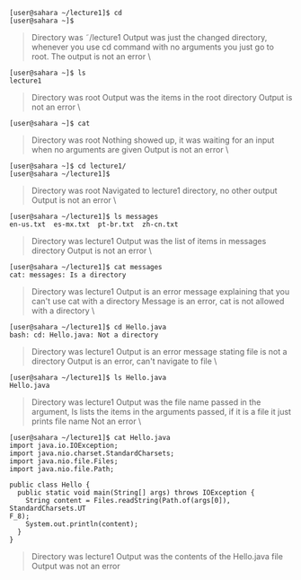 ```
[user@sahara ~/lecture1]$ cd
[user@sahara ~]$ 
```
> Directory was ˜/lecture1
> Output was just the changed directory, whenever you use cd command with no arguments you just go to root.
> The output is not an error
\ 

```
[user@sahara ~]$ ls
lecture1
```
> Directory was root
> Output was the items in the root directory
> Output is not an error
\

```
[user@sahara ~]$ cat

```
> Directory was root
> Nothing showed up, it was waiting for an input when no arguments are given
> Output is not an error
\

```
[user@sahara ~]$ cd lecture1/
[user@sahara ~/lecture1]$
```
> Directory was root
> Navigated to lecture1 directory, no other output
> Output is not an error
\

```
[user@sahara ~/lecture1]$ ls messages
en-us.txt  es-mx.txt  pt-br.txt  zh-cn.txt
```
> Directory was lecture1
> Output was the list of items in messages directory
> Output is not an error
\

```
[user@sahara ~/lecture1]$ cat messages
cat: messages: Is a directory
```
> Directory was lecture1
> Output is an error message explaining that you can't use cat with a directory
> Message is an error, cat is not allowed with a directory
\

```
[user@sahara ~/lecture1]$ cd Hello.java
bash: cd: Hello.java: Not a directory
```
> Directory was lecture1
> Output is an error message stating file is not a directory
> Output is an error, can't navigate to file
\ 

```
[user@sahara ~/lecture1]$ ls Hello.java
Hello.java
```
> Directory was lecture1
> Output was the file name passed in the argument, ls lists the items in the arguments passed, if it is a file it just prints file name
> Not an error
\ 

```
[user@sahara ~/lecture1]$ cat Hello.java
import java.io.IOException;
import java.nio.charset.StandardCharsets;
import java.nio.file.Files;
import java.nio.file.Path;

public class Hello {
  public static void main(String[] args) throws IOException {
    String content = Files.readString(Path.of(args[0]), StandardCharsets.UT
F_8);    
    System.out.println(content);
  }
}
```
> Directory was lecture1
> Output was the contents of the Hello.java file
> Output was not an error
